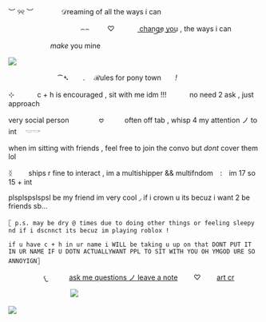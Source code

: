 ︶ ୨୧ ︶　　　　𝒟reaming of all the ways i can 

　　　　　　　　　　   ⌢⌢       　 　♡  　 　　c͟h͟a͟n͟g͟e͟ y͟o͟u͟ , the ways i can 
      
　　　　　　*make* you mine

![](https://files.catbox.moe/9y3jkn.png)

　　　　　　　⁀➴　　.　 ℛules for pony town　　*!*　　

⊹ 　　　c + h is encouraged , sit with me idm !!!　　  　no need 2 ask , just approach 

very social person 　　　　𖹭　　　often off tab , whisp 4 my attention ノ to int　 𓎟𓎡 

when im sitting with friends , feel free to join the convo but *dont* cover them lol

ᛝ 　　ships r fine to interact , im a multishipper && multifndom　:　im 17 so 15 + int

plsplspslspsl be my friend im very cool ◞  if i crown u its becuz i want 2 be friends sb...

`𓊈 p.s. may be dry @ times due to doing other things or feeling sleepy nd if i dscnnct its becuz im playing roblox !` 

`if u have c + h in ur name i WILL be taking u up on that DONT PUT IT IN UR NAME IF U DOTN ACTUALLYWANT PPL TO SIT WITH YOU OH YMGOD URE SO ANNOYIGN𓊉`



　　　　　𐔌　　　[ask me questions ノ leave a note](https://bambiluv.atabook.org)　　 ♡　　 [art cr](https://x.com/l17168254)
       
　　　 　　　 　　 ![](https://komarev.com/ghpvc/?username=luvfawn&label=ℬambi++visits+ꕀ+++&color=B06C65)

![](https://files.catbox.moe/ytopi7.png)
